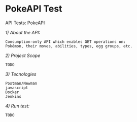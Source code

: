 # PokeAPI Test

API Tests:​ PokeAPI

*1) About the API:*
   
    Consumption-only API which enables GET operations on: 
    Pokémon, their moves, abilities, types, egg groups, etc.

 *2) Project Scope*
 
    TODO

 *3) Tecnologies*

    Postman/Newman
    javascript
    Docker
    Jenkins

*4) Run test:*

    TODO
